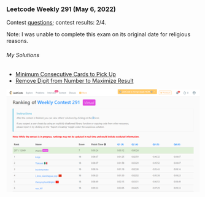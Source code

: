 ### Leetcode Weekly 291 (May 6, 2022)
Contest [questions](https://leetcode.com/contest/weekly-contest-291/ 'Link to Contest Questions'); 
contest results: 2/4.

Note: I was unable to complete this exam on its original date for religious reasons.

###### My Solutions
* [Minimum Consecutive Cards to Pick Up](https://github.com/ez2rok/coding-contests/blob/main/week_016/leetcode_weekly_291/minimum_consecutive_cards_to_pickup.py)
* [Remove Digit from Number to Maximize Result](https://github.com/ez2rok/coding-contests/blob/main/week_016/leetcode_weekly_291/remove_digit_from_number_to_maximize_result.py)

<img src="leetcode_weekly_291.png" alt="Screenshot of my contest results." width="800"/>
